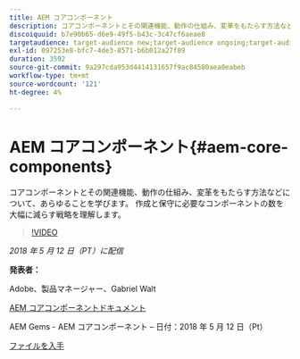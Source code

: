 ```yaml
---
title: AEM コアコンポーネント
description: コアコンポーネントとその関連機能、動作の仕組み、変革をもたらす方法などについて、あらゆることを学びます。 作成と保守に必要なコンポーネントの数を大幅に減らす戦略を理解します。
discoiquuid: b7e90b65-d6e9-49f5-b43c-3c47cf6aeae8
targetaudience: target-audience new;target-audience ongoing;target-audience upgrader
exl-id: 097253e8-bfc7-4de3-8571-b6b012a27f89
duration: 3592
source-git-commit: 9a297cda953d4414131657f9ac84580aea0eabeb
workflow-type: tm+mt
source-wordcount: '121'
ht-degree: 4%

---
```


# AEM コアコンポーネント{#aem-core-components}

コアコンポーネントとその関連機能、動作の仕組み、変革をもたらす方法などについて、あらゆることを学びます。 作成と保守に必要なコンポーネントの数を大幅に減らす戦略を理解します。

>[!VIDEO](https://video.tv.adobe.com/v/25674/)

*2018 年 5 月 12 日（PT）に配信*

**発表者：**

Adobe、製品マネージャー、Gabriel Walt

[AEM コアコンポーネントドキュメント ](https://helpx.adobe.com/jp/experience-manager/core-components/user-guide.html)

AEM Gems - AEM コアコンポーネント – 日付：2018 年 5 月 12 日（Pt）

[ファイルを入手](assets/aem-gems-aem-sitescorecomponents-12052018.pdf)
